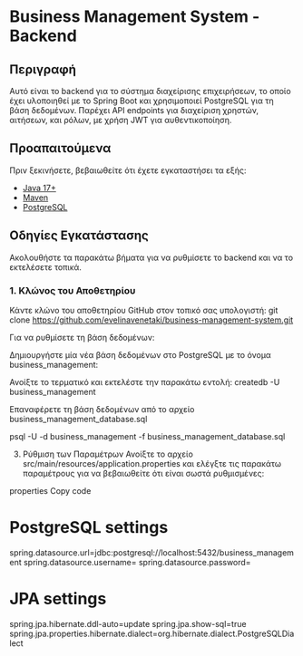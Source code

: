 # Business Management System - Backend

## Περιγραφή

Αυτό είναι το backend για το σύστημα διαχείρισης επιχειρήσεων, το οποίο έχει υλοποιηθεί με το Spring Boot και χρησιμοποιεί PostgreSQL για τη βάση δεδομένων. Παρέχει API endpoints για διαχείριση χρηστών, αιτήσεων, και ρόλων, με χρήση JWT για αυθεντικοποίηση.

## Προαπαιτούμενα

Πριν ξεκινήσετε, βεβαιωθείτε ότι έχετε εγκαταστήσει τα εξής:

- [Java 17+](https://www.oracle.com/java/technologies/javase-jdk17-downloads.html)
- [Maven](https://maven.apache.org/download.cgi)
- [PostgreSQL](https://www.postgresql.org/download/)

## Οδηγίες Εγκατάστασης

Ακολουθήστε τα παρακάτω βήματα για να ρυθμίσετε το backend και να το εκτελέσετε τοπικά.

### 1. Κλώνος του Αποθετηρίου

Κάντε κλώνο του αποθετηρίου GitHub στον τοπικό σας υπολογιστή:
git clone https://github.com/evelinavenetaki/business-management-system.git

Για να ρυθμίσετε τη βάση δεδομένων:

Δημιουργήστε μία νέα βάση δεδομένων στο PostgreSQL με το όνομα business_management:

Ανοίξτε το τερματικό και εκτελέστε την παρακάτω εντολή:
createdb -U <username> business_management


Επαναφέρετε τη βάση δεδομένων από το αρχείο business_management_database.sql

psql -U <username> -d business_management -f business_management_database.sql

3. Ρύθμιση των Παραμέτρων
Ανοίξτε το αρχείο src/main/resources/application.properties και ελέγξτε τις παρακάτω παραμέτρους για να βεβαιωθείτε ότι είναι σωστά ρυθμισμένες:

properties
Copy code
# PostgreSQL settings
spring.datasource.url=jdbc:postgresql://localhost:5432/business_management
spring.datasource.username=<username>
spring.datasource.password=<password>

# JPA settings
spring.jpa.hibernate.ddl-auto=update
spring.jpa.show-sql=true
spring.jpa.properties.hibernate.dialect=org.hibernate.dialect.PostgreSQLDialect


